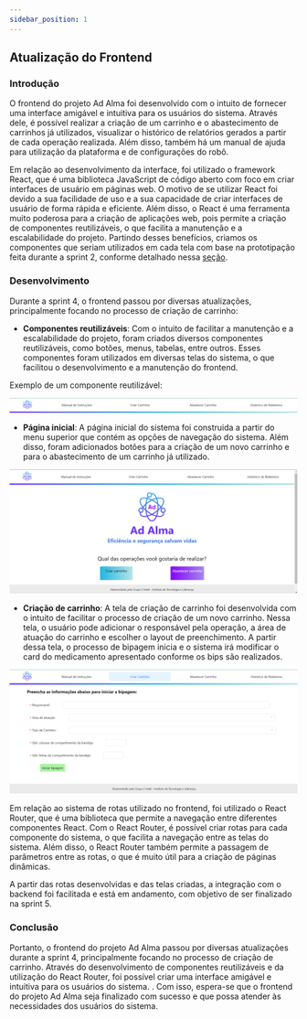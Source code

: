 ```yaml
---
sidebar_position: 1
---
```

## Atualização do Frontend

### Introdução

O frontend do projeto Ad Alma foi desenvolvido com o intuito de fornecer uma interface amigável e intuitiva para os usuários do sistema. Através dele, é possível realizar a criação de um carrinho e o abastecimento de carrinhos já utilizados, visualizar o histórico de relatórios gerados a partir de cada operação realizada. Além disso, também há um manual de ajuda para utilização da plataforma e de configurações do robô.

Em relação ao desenvolvimento da interface, foi utilizado o framework React, que é uma biblioteca JavaScript de código aberto com foco em criar interfaces de usuário em páginas web. O motivo de se utilizar React foi devido a sua facilidade de uso e a sua capacidade de criar interfaces de usuário de forma rápida e eficiente. Além disso, o React é uma ferramenta muito poderosa para a criação de aplicações web, pois permite a criação de componentes reutilizáveis, o que facilita a manutenção e a escalabilidade do projeto. Partindo desses benefícios, criamos os componentes que seriam utilizados em cada tela com base na prototipação feita durante a sprint 2, conforme detalhado nessa [seção](../Sprint%202/wireframe_e_telas.mdx).

### Desenvolvimento

Durante a sprint 4, o frontend passou por diversas atualizações, principalmente focando no processo de criação de carrinho:

- **Componentes reutilizáveis**: Com o intuito de facilitar a manutenção e a escalabilidade do projeto, foram criados diversos componentes reutilizáveis, como botões, menus, tabelas, entre outros. Esses componentes foram utilizados em diversas telas do sistema, o que facilitou o desenvolvimento e a manutenção do frontend.

Exemplo de um componente reutilizável:

![menu superior](../../static/img/telas/navbar.png)

- **Página inicial**: A página inicial do sistema foi construida a partir do menu superior que contém as opções de navegação do sistema. Além disso, foram adicionados botões para a criação de um novo carrinho e para o abastecimento de um carrinho já utilizado.

![Home](../../static/img/telas/home.png)

- **Criação de carrinho**: A tela de criação de carrinho foi desenvolvida com o intuito de facilitar o processo de criação de um novo carrinho. Nessa tela, o usuário pode adicionar o responsável pela operação, a área de atuação do carrinho e escolher o layout de preenchimento. A partir dessa tela, o processo de bipagem inicia e o sistema irá modificar o card do medicamento apresentado conforme os bips são realizados.

![Criação de carrinho](../../static/img/telas/criar_carrinho.png)


Em relação ao sistema de rotas utilizado no frontend, foi utilizado o React Router, que é uma biblioteca que permite a navegação entre diferentes componentes React. Com o React Router, é possível criar rotas para cada componente do sistema, o que facilita a navegação entre as telas do sistema. Além disso, o React Router também permite a passagem de parâmetros entre as rotas, o que é muito útil para a criação de páginas dinâmicas.

A partir das rotas desenvolvidas e das telas criadas, a integração com o backend foi facilitada e está em andamento, com objetivo de ser finalizado na sprint 5.

### Conclusão

Portanto, o frontend do projeto Ad Alma passou por diversas atualizações durante a sprint 4, principalmente focando no processo de criação de carrinho. Através do desenvolvimento de componentes reutilizáveis e da utilização do React Router, foi possível criar uma interface amigável e intuitiva para os usuários do sistema. . Com isso, espera-se que o frontend do projeto Ad Alma seja finalizado com sucesso e que possa atender às necessidades dos usuários do sistema.